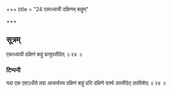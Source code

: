 +++
title = "24 एकाध्यायी दक्षिणम् बाहुम्"

+++
## सूत्रम्
एकाध्यायी दक्षिणं बाहुं प्रत्युपसीदेत् ॥ २४ ॥  
### टिप्पनी
यदा एक एवाऽधीते तदा आचार्यस्य दक्षिणं बाहुं प्रति दक्षिणे पार्श्व उपसीदेत् उपविशेत् ॥ २४ ॥
